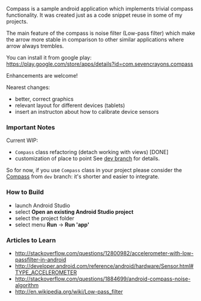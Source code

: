 Compass is a sample android application which implements trivial compass functionality.
It was created just as a code snippet reuse in some of my projects.

The main feature of the compass is noise filter (Low-pass filter) which make the arrow
more stable in comparison to other similar applications where arrow always trembles.

You can install it from google play: https://play.google.com/store/apps/details?id=com.sevencrayons.compass

Enhancements are welcome!

Nearest changes:

* better, correct graphics
* relevant layout for different devices (tablets)
* insert an instructon about how to calibrate device sensors

### Important Notes
Current WIP:
* `Compass` class refactoring (detach working with views) [DONE]
* customization of place to point
See [dev branch](https://github.com/iutinvg/compass/tree/dev) for details.

So for now, if you use `Compass` class in your project please consider the
[Compass](https://github.com/iutinvg/compass/blob/dev/app/src/main/java/com/sevencrayons/compass/Compass.java)
from `dev` branch: it's shorter and easier to integrate.

### How to Build
* launch Android Studio
* select **Open an existing Android Studio project**
* select the project folder
* select menu **Run** -> **Run 'app'**

### Articles to Learn
* http://stackoverflow.com/questions/12800982/accelerometer-with-low-passfilter-in-android
* http://developer.android.com/reference/android/hardware/Sensor.html#TYPE_ACCELEROMETER
* http://stackoverflow.com/questions/1884699/android-compass-noise-algorithm
* http://en.wikipedia.org/wiki/Low-pass_filter
